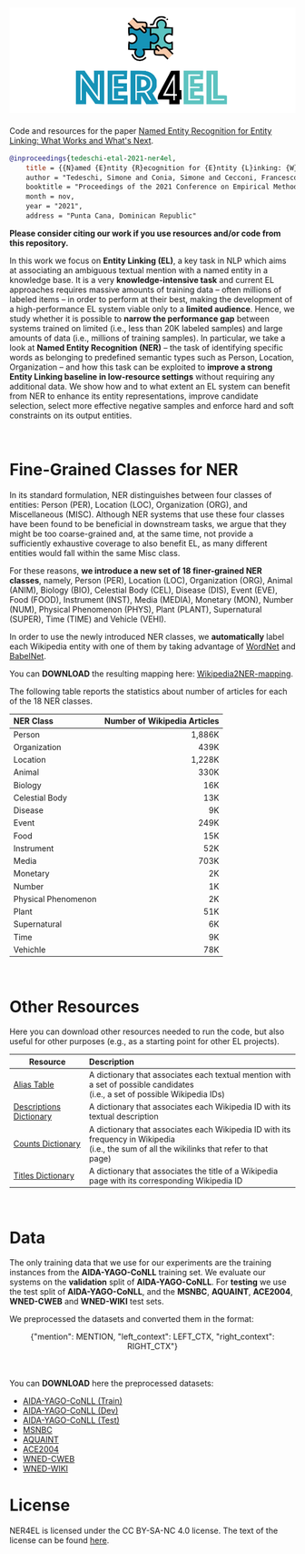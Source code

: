 ![logo](./img/logo_ner4el.png)
--------------------------------------------------------------------------------

Code and resources for the paper [Named Entity Recognition for Entity Linking: What Works and What's Next]().

```bibtex
@inproceedings{tedeschi-etal-2021-ner4el,
    title = {{N}amed {E}ntity {R}ecognition for {E}ntity {L}inking: {W}hat Works and What's Next,
    author = "Tedeschi, Simone and Conia, Simone and Cecconi, Francesco and Navigli, Roberto",
    booktitle = "Proceedings of the 2021 Conference on Empirical Methods in Natural Language Processing (EMNLP 2021)",
    month = nov,
    year = "2021",
    address = "Punta Cana, Dominican Republic"

```

**Please consider citing our work if you use resources and/or code from this repository.**

In this work we focus on **Entity Linking (EL)**, a key task in NLP which aims at associating an ambiguous textual mention with a named entity in a knowledge base. It is a very **knowledge-intensive task** and current EL approaches requires massive amounts of training data – often millions of labeled items – in order to perform at their best, making the development of a high-performance EL system viable only to a **limited audience**. Hence, we study whether it is possible to **narrow the performance gap** between systems trained on limited (i.e., less than 20K labeled samples) and large amounts of data (i.e., millions of training samples). In particular, we take a look at **Named Entity Recognition (NER)** – the task of identifying specific words as belonging to predefined semantic types such as Person, Location, Organization – and how this task can be exploited to **improve a strong Entity Linking baseline in low-resource settings** without requiring any additional data. We show how and to what extent an EL  system can benefit from NER to enhance its entity  representations, improve candidate selection, select more  effective negative samples and enforce hard and soft  constraints on its output entities.

<br>

# Fine-Grained Classes for NER
In its standard formulation, NER distinguishes between four classes of entities: Person (PER), Location (LOC), Organization (ORG), and Miscellaneous (MISC).
Although NER systems that use these four classes have been found to be beneficial in downstream tasks, we argue that they might be too coarse-grained and, at the same time, not provide a sufficiently exhaustive coverage to also benefit EL, as many different entities would fall within the same Misc class.

For these reasons, **we introduce a new set of 18 finer-grained NER classes**, namely, Person (PER), Location (LOC), Organization (ORG), Animal (ANIM), Biology (BIO), Celestial Body (CEL), Disease (DIS), Event (EVE), Food (FOOD), Instrument (INST), Media (MEDIA), Monetary (MON), Number (NUM), Physical Phenomenon (PHYS), Plant (PLANT), Supernatural (SUPER), Time (TIME) and Vehicle (VEHI).

In order to use the newly introduced NER classes, we **automatically** label each Wikipedia entity with one of them by taking advantage of [WordNet](https://wordnet.princeton.edu/) and [BabelNet](https://babelnet.org/).

You can **DOWNLOAD** the resulting mapping here: [Wikipedia2NER-mapping]().

The following table reports the statistics about number of articles for each of the 18 NER classes.

<div align="center">

| NER Class | Number of Wikipedia Articles |
| :------------- | -------------: |
| Person | 1,886K|
| Organization | 439K|
| Location | 1,228K|
| Animal | 330K|
| Biology | 16K|
| Celestial Body | 13K|
| Disease | 9K|
| Event | 249K|
| Food | 15K|
| Instrument | 52K|
| Media | 703K|
| Monetary | 2K|
| Number | 1K|
| Physical Phenomenon | 2K|
| Plant | 51K|
| Supernatural | 6K|
| Time | 9K|
| Vehichle | 78K|

</div>

<br>

# Other Resources
Here you can download other resources needed to run the code, but also useful for other purposes (e.g., as a starting point for other EL projects).

<center>

| Resource | Description |
| ------------- | :------------- |
| [Alias Table]() | A dictionary that associates each textual mention with a set of possible candidates <br>(i.e., a set of possible Wikipedia IDs)|
| [Descriptions Dictionary]() | A dictionary that associates each Wikipedia ID with its textual description|
| [Counts Dictionary]() | A dictionary that associates each Wikipedia ID with its frequency in Wikipedia <br>(i.e., the sum of all the wikilinks that refer to that page)|
| [Titles Dictionary]() | A dictionary that associates the title of a Wikipedia page with its corresponding Wikipedia ID|

</center>

<br>

# Data
The only training data that we use for our experiments are the training instances from the **AIDA-YAGO-CoNLL** training set. We evaluate our systems on the **validation** split of **AIDA-YAGO-CoNLL**.
For **testing** we use the test split of **AIDA-YAGO-CoNLL**, and the **MSNBC**, **AQUAINT**, **ACE2004**, **WNED-CWEB** and **WNED-WIKI** test sets.

We preprocessed the datasets and converted them in the format:
<br>
<center>
{"mention": MENTION, "left_context": LEFT_CTX, "right_context": RIGHT_CTX"}
</center>
<br>
<br>

You can **DOWNLOAD** here the preprocessed datasets:
- [AIDA-YAGO-CoNLL (Train)]()
- [AIDA-YAGO-CoNLL (Dev)]()
- [AIDA-YAGO-CoNLL (Test)]()
- [MSNBC]()
- [AQUAINT]()
- [ACE2004]()
- [WNED-CWEB]()
- [WNED-WIKI]()





# License 
NER4EL is licensed under the CC BY-SA-NC 4.0 license. The text of the license can be found [here](https://github.com/Babelscape/wikineural/blob/master/LICENSE).